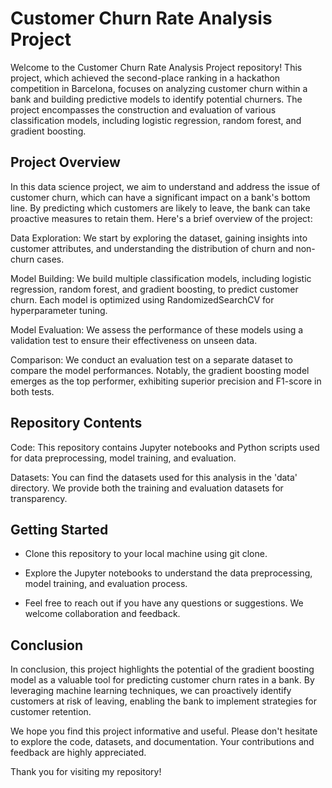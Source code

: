 # Customer Churn Rate Analysis Project
Welcome to the Customer Churn Rate Analysis Project repository! This project, which achieved the second-place ranking in a hackathon competition in Barcelona, focuses on analyzing customer churn within a bank and building predictive models to identify potential churners. The project encompasses the construction and evaluation of various classification models, including logistic regression, random forest, and gradient boosting.

## Project Overview
In this data science project, we aim to understand and address the issue of customer churn, which can have a significant impact on a bank's bottom line. By predicting which customers are likely to leave, the bank can take proactive measures to retain them. Here's a brief overview of the project:

Data Exploration: We start by exploring the dataset, gaining insights into customer attributes, and understanding the distribution of churn and non-churn cases.

Model Building: We build multiple classification models, including logistic regression, random forest, and gradient boosting, to predict customer churn. Each model is optimized using RandomizedSearchCV for hyperparameter tuning.

Model Evaluation: We assess the performance of these models using a validation test to ensure their effectiveness on unseen data.

Comparison: We conduct an evaluation test on a separate dataset to compare the model performances. Notably, the gradient boosting model emerges as the top performer, exhibiting superior precision and F1-score in both tests.

## Repository Contents
Code: This repository contains Jupyter notebooks and Python scripts used for data preprocessing, model training, and evaluation.

Datasets: You can find the datasets used for this analysis in the 'data' directory. We provide both the training and evaluation datasets for transparency.

## Getting Started

* Clone this repository to your local machine using git clone.

* Explore the Jupyter notebooks to understand the data preprocessing, model training, and evaluation process.

* Feel free to reach out if you have any questions or suggestions. We welcome collaboration and feedback.

## Conclusion
In conclusion, this project highlights the potential of the gradient boosting model as a valuable tool for predicting customer churn rates in a bank. By leveraging machine learning techniques, we can proactively identify customers at risk of leaving, enabling the bank to implement strategies for customer retention.

We hope you find this project informative and useful. Please don't hesitate to explore the code, datasets, and documentation. Your contributions and feedback are highly appreciated.

Thank you for visiting my repository!
